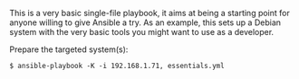 
This is a very basic single-file playbook, it aims at being a starting point
for anyone willing to give Ansible a try.
As an example, this sets up a Debian system with the very basic tools you might want to use as a developer.

Prepare the targeted system(s):

    $ ansible-playbook -K -i 192.168.1.71, essentials.yml
